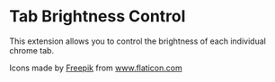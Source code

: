 # Tab Brightness Control
This extension allows you to control the brightness of each individual chrome tab.

<div>
Icons made by 
<a href="https://www.flaticon.com/authors/freepik" title="Freepik">Freepik</a> 
from <a href="https://www.flaticon.com/" title="Flaticon">www.flaticon.com</a>
</div>
